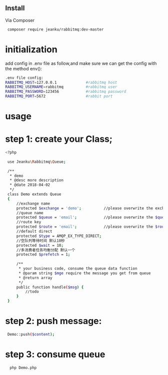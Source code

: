 ## Install

Via Composer

``` bash
 composer require jeanku/rabbitmq:dev-master
```


# initialization
add config in .env file as follow,and make sure we can get the config with the method env():
``` bash
.env file config:
RABBITMQ_HOST=127.0.0.1             #rabbitmq host
RABBITMQ_USERNAME=rabbitmq          #rabbitmq user
RABBITMQ_PASSWORD=123456            #rabbitmq password
RABBITMQ_PORT=5672                  #rabbit port
```


# usage
# step 1: create your Class;
``` bash
<?php
 
 use Jeanku\Rabbitmq\Queue;
 
 /**
  * demo
  * @desc more description
  * @date 2018-04-02
  */
 class Demo extends Queue
 {
     //exchange name
     protected $exchange = 'demo';          //please overwrite the exchange depend on your business
     //queue name
     protected $queue = 'email';            //please overwrite the $queue depend on your business
     //route key
     protected $route = 'email';            //please overwrite the $route depend on your business
     //default direct
     protected $type = AMQP_EX_TYPE_DIRECT;
     //空队列等待时间 默认10秒
     protected $wait = 10;
     //多消费者任务均衡分配 默认一个
     protected $prefetch = 1;
 
     /**
      * your business code, consume the queue data function
      * @param string $mge require the message you get from queue
      * @return array
      */
     public function handle($msg) {
         //todo
     }
 }
 ```

# step 2: push message:
``` bash
 Demo::push($content);
```
 
# step 3: consume queue
 ``` bash
   php Demo.php 
 ```

 
	


 
